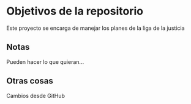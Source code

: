 # Objetivos de la repositorio

Este proyecto se encarga de manejar los planes de la liga de la justicia


## Notas
Pueden hacer lo que quieran...

## Otras cosas
Cambios desde GitHub
